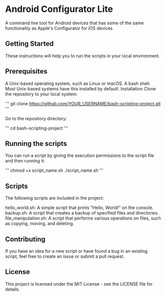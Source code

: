 # Android Configurator Lite
A command line tool for Android devices that has some of the same functionality as Apple's Configurator for iOS devices

## Getting Started
These instructions will help you to run the scripts in your local environment.

## Prerequisites
A Unix-based operating system, such as Linux or macOS.
A bash shell. Most Unix-based systems have this installed by default.
Installation
Clone the repository to your local system:

'''
git clone https://github.com/YOUR_USERNAME/bash-scripting-project.git
'''

Go to the repository directory:

'''
cd bash-scripting-project
'''

## Running the scripts
You can run a script by giving the execution permissions to the script file and then running it:

'''
chmod +x script_name.sh
./script_name.sh
'''

## Scripts
The following scripts are included in the project:

hello_world.sh: A simple script that prints "Hello, World!" on the console.
backup.sh: A script that creates a backup of specified files and directories.
file_manipulation.sh: A script that performs various operations on files, such as copying, moving, and deleting.

## Contributing
If you have an idea for a new script or have found a bug in an existing script, feel free to create an issue or submit a pull request.

## License
This project is licensed under the MIT License - see the LICENSE file for details.
